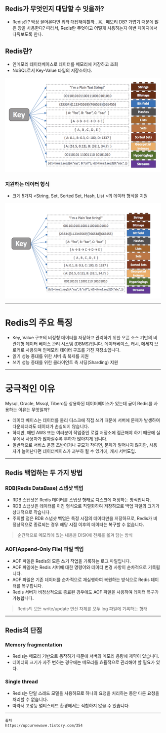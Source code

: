 ## Redis가 무엇인지 대답할 수 잇을까?
- Redis란? 막상 물어본다면 뭐라 대답해야할까.. 음.. 메모리 DB? 가볍기 때문에 많은 양을 사용한다?
따라서, Redis란 무엇이고 어떻게 사용하는지 이번 페이지에서 다뤄보도록 한다.

## Redis란?
- 인메모리 데이터베이스로 데이터를 메모리에 저장하고 조회
- NoSQL로서 Key-Value 타입의 저장소이다.


![Redis.png](..%2F..%2F..%2F..%2Fetc%2Fimage%2FDataBase%2FNoSQL%2FRedis%2FRedis.png)


### 지원하는 데이터 형식
-  크게 5가지 <String, Set, Sorted Set, Hash, List >의 데이터 형식을 지원

![Redis-DataType.png](..%2F..%2F..%2F..%2Fetc%2Fimage%2FDataBase%2FNoSQL%2FRedis%2FRedis-DataType.png)

---

# Redis의 주요 특징
- Key, Value 구조의 비정형 데이터를 저장하고 관리하기 위한 오픈 소스 기반의 비관계형 데이터 베이스 관리 시스템 (DBMS)입니다.
데이터베이스, 캐시, 메세지 브로커로 사용되며 인메모리 데이터 구조를 가진 저장소입니다.
- 읽기 성능 증대를 위한 서버 측 복제를 지원
- 쓰기 성능 증대를 위한 클라이언트 측 샤딩(Sharding) 지원


---

# 궁극적인 이유
Mysql, Oracle, Mssql, Tibero등 상용화된 데이터베이스가 있는데 굳이 Redis를 사용하는 이유는 무엇일까?

- 데이터 베이스는 데이터를 물리 디스크에 직접 쓰기 때문에 서버에 문제가 발생하여 다운되더라도 데이터가 손실되지 않습니다.
- 하지만, 매번 AWS 또는 여러분이 작업중인 로컬 저장소에 접근해야 하기 때문에 실무에서 사용자가 많아질수록 부하가 많아지게 됩니다.
- 일반적으로 서비스 운영 초반이거나 규모가 작다면, 문제가 일어나지 않지만, 사용자가 늘어난다면 데이터베이스가 과부하 될 수 있기에, 캐시 서버도입.

---

## Redis 백업하는 두 가지 방법

### RDB(Redis DataBase) 스냅샷 백업
- RDB 스냅샷은 Redis 데이터를 스냅샷 형태로 디스크에 저장하는 방식입니다.
- RDB 스냅샷은 데이터를 이진 형식으로 직렬화하여 저장하므로 백업 파일의 크기가 상대적으로 작습니다.
- 주의할 점은 RDB 스냅샷 백업은 특정 시점의 데이터만을 저장하므로, Redis가 비정상적으로 종료되는 경우 해당 시점 이후의 데이터는 복구할 수 없습니다.
> 순간적으로 메모리에 있는 내용을 DISK에 전체를 옮겨 담는 방식

### AOF(Append-Only File) 파일 백업
- AOF 파일은 Redis의 모든 쓰기 작업을 기록하는 로그 파일입니다.
- AOF 파일에는 Redis 서버에 대한 명령어와 데이터 변경 사항이 순차적으로 기록됩니다.
- AOF 파일은 기존 데이터를 순차적으로 재실행하여 복원하는 방식으로 Redis 데이터를 복구합니다.
- Redis 서버가 비정상적으로 종료된 경우에도 AOF 파일을 사용하여 데이터 복구가 가능합니다.
> Redis의 모든 write/update 연산 자체를 모두 log 파일에 기록하는 형태


---

## Redis의 단점
###  Memory fragmentation
- Redis는 메모리 기반으로 동작하기 때문에 서버의 메모리 용량에 제약이 있습니다.
- 데이터의 크기가 자주 변하는 경우에는 메모리를 효율적으로 관리해야 할 필요가 있다.

### Single thread
- Redis는 단일 스레드 모델을 사용하므로 하나의 요청을 처리하는 동안 다른 요청을 처리할 수 없습니다.
- 따라서 고성능 멀티스레드 환경에서는 적합하지 않을 수 있습니다.

---





```
출처
https://upcurvewave.tistory.com/354
```